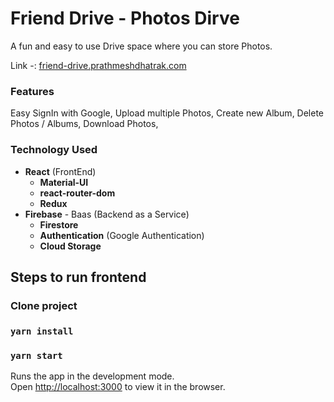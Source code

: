 # Friend Drive - Photos Dirve

A fun and easy to use Drive space where you can store Photos.

Link -: [friend-drive.prathmeshdhatrak.com](https://friend-drive.prathmeshdhatrak.com/)

### Features

Easy SignIn with Google, 
Upload multiple Photos, 
Create new Album, 
Delete Photos / Albums, 
Download Photos, 


### Technology Used

- **React** (FrontEnd)
  - **Material-UI**
  - **react-router-dom**
  - **Redux**
- **Firebase** - Baas (Backend as a Service)
  - **Firestore**
  - **Authentication** (Google Authentication)
  - **Cloud Storage**

## Steps to run frontend

### Clone project
### `yarn install`
### `yarn start`

Runs the app in the development mode.\
Open [http://localhost:3000](http://localhost:3000) to view it in the browser.

